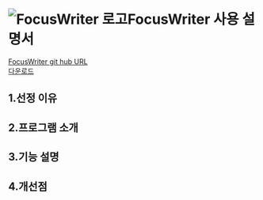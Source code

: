 
**![FocusWriter 로고](https://gottcode.org/focuswriter/icon48.png)FocusWriter 사용 설명서**
============================
[FocusWriter git hub URL](https://github.com/gottcode/focuswriter.git)  
[다운로드](https://gottcode.org/focuswriter/)


1.선정 이유 
------------------
2.프로그램 소개 
-------------------
3.기능 설명 
------------------
4.개선점 
------------------


